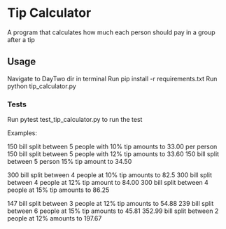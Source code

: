 # Tip Calculator #

A program that calculates how much each person should pay in a group after a tip

## Usage ##

Navigate to DayTwo dir in terminal
Run pip install -r requirements.txt
Run python tip_calculator.py

### Tests ###

Run pytest test_tip_calculator.py to run the test

Examples:

150 bill split between 5 people with  10% tip amounts to 33.00 per person
150 bill split between 5 people with 12% tip amounts to 33.60
150 bill split between 5 person 15% tip amount to 34.50

300 bill split between 4 people at 10% tip amounts to 82.5
300 bill split between 4 people at 12% tip amount to 84.00
300 bill split between 4 people at 15% tip amounts to 86.25

147 bill split between 3 people at 12% tip amounts to 54.88
239 bill split between 6 people at 15% tip amounts to 45.81
352.99 bill split between 2 people at 12% amounts to 197.67
